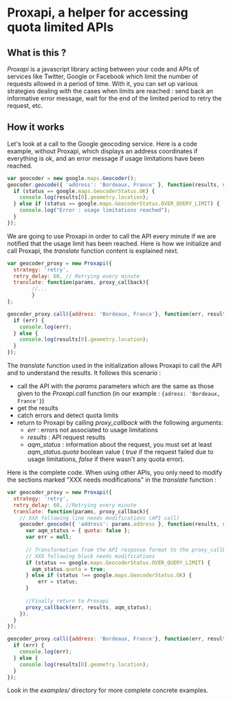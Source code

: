 Proxapi, a helper for accessing quota limited APIs
==================================================

What is this ? 
--------------

_Proxapi_ is a javascript library acting between your code and APIs of services like Twitter, Google or Facebook which limit the number of requests allowed in a period of time. With it, you can set up various strategies dealing with the cases when limits are reached : send back an informative error message, wait for the end of the limited period to retry the request, etc.

How it works
------------

Let's look at a call to the Google geocoding service. Here is a code example, without Proxapi, which displays an address coordinates if everything is ok, and an error message if usage limitations have been reached. 

```javascript
var geocoder = new google.maps.Geocoder();
geocoder.geocode({ 'address': 'Bordeaux, France' }, function(results, status) {
  if (status == google.maps.GeocoderStatus.OK) {
    console.log(results[0].geometry.location);
  } else if (status == google.maps.GeocoderStatus.OVER_QUERY_LIMIT) {
    console.log("Error : usage limitations reached");
  }
});
```

We are going to use Proxapi in order to call the API every minute if we are notified that the usage limit has been reached. Here is how we initialize and call Proxapi, the _translate_ function content is explained next.

```javascript
var geocoder_proxy = new Proxapi({
  strategy: 'retry',
  retry_delay: 60, // Retrying every minute
  translate: function(params, proxy_callback){
        //...
        }
};

geocoder_proxy.call({address: 'Bordeaux, France'}, function(err, results){
  if (err) {
    console.log(err);
  } else {
    console.log(results[0].geometry.location);
  }
});

```

The _translate_ function used in the initialization allows Proxapi to call the API and to understand the results. It follows this scenario : 
 * call the API with the _params_ parameters which are the same as those given to the _Proxapi.call_ function (in our example : ``{adress: 'Bordeaux, France'}``)
 * get the results
 * catch errors and detect quota limits
 * return to Proxapi by calling _proxy\_callback_ with the following arguments:
   * _err_ : errors not associated to usage limitations
   * _results_ : API request results
   * _aqm\_status_ : information about the request, you must set at least _aqm\_status.quota_ boolean value ( _true_ if the request failed due to usage limitations, _false_ if there wasn't any quota error).

Here is the complete code. When using other APIs, you only need to modify the sections marked "XXX needs modifications" in the _translate_ function : 

```javascript
var geocoder_proxy = new Proxapi({
  strategy: 'retry',
  retry_delay: 60, //Retrying every minute
  translate: function(params, proxy_callback){ 
    // XXX following line needs modifications (API call)
    geocoder.geocode({ 'address': params.address }, function(results, status) {
      var aqm_status = { quota: false };
      var err = null;
  
      // Transformation from the API response format to the proxy_callback format
      // XXX following block needs modifications
      if (status == google.maps.GeocoderStatus.OVER_QUERY_LIMIT) {
        aqm_status.quota = true;
      } else if (status !== google.maps.GeocoderStatus.OK) { 
          err = status;
      }
  
      //Finally return to Proxapi
      proxy_callback(err, results, aqm_status); 
    });
  }
});

geocoder_proxy.call({address: 'Bordeaux, France'}, function(err, results){
  if (err) {
    console.log(err);
  } else {
    console.log(results[0].geometry.location);
  }
});

```

Look in the _examples/_ directory for more complete concrete examples.
